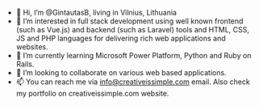 - 👋 Hi, I’m @GintautasB, living in Vilnius, Lithuania
- 👀 I’m interested in full stack development using well known frontend (such as Vue.js) and backend (such as Laravel) tools and HTML, CSS, JS and PHP languages for delivering rich web applications and websites.
- 🌱 I’m currently learning Microsoft Power Platform, Python and Ruby on Rails.
- 💞️ I’m looking to collaborate on various web based applications.
- 📫 You can reach me via info@creativeissimple.com email. Also check my portfolio on creativeissimple.com website.

<!---
GintautasB/GintautasB is a ✨ special ✨ repository because its `README.md` (this file) appears on your GitHub profile.
You can click the Preview link to take a look at your changes.
--->
